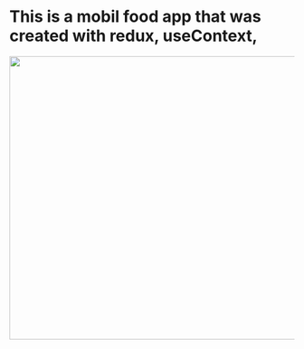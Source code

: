 <h1>This is a mobil food app that was created with redux, useContext,</h1>
<img width="800" height="500" align="center" src="/foodgif.gif"></img>
